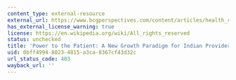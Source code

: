 ```yaml
---
content_type: external-resource
external_url: https://www.bcgperspectives.com/content/articles/health_care_payers_providers_power_to_patient_new_growth_paradigm_for_indian_providers/
has_external_license_warning: true
license: https://en.wikipedia.org/wiki/All_rights_reserved
status: unchecked
title: 'Power to the Patient: A New Growth Paradigm for Indian Providers'
uid: 0bff4994-8023-4815-a3ca-8367cf43d32c
url_status_code: 403
wayback_url: ''
---
```

